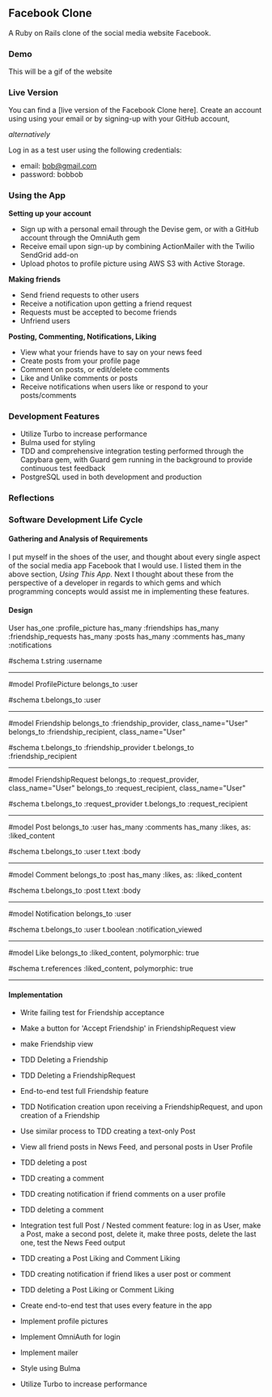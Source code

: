## Facebook Clone

A Ruby on Rails clone of the social media website Facebook. 

### Demo

This will be a gif of the website

### Live Version

You can find a [live version of the Facebook Clone here]. Create an account using using your email or by signing-up with your GitHub account, 

*alternatively* 

Log in as a test user using the following credentials:
- email: bob@gmail.com
- password: bobbob

### Using the App

**Setting up your account**
- Sign up with a personal email through the Devise gem, or with a GitHub account through the OmniAuth gem
- Receive email upon sign-up by combining ActionMailer with the Twilio SendGrid add-on
- Upload photos to profile picture using AWS S3 with Active Storage.

**Making friends**
- Send friend requests to other users
- Receive a notification upon getting a friend request
- Requests must be accepted to become friends
- Unfriend users

**Posting, Commenting, Notifications, Liking**
- View what your friends have to say on your news feed
- Create posts from your profile page
- Comment on posts, or edit/delete comments
- Like and Unlike comments or posts
- Receive notifications when users like or respond to your posts/comments

### Development Features
- Utilize Turbo to increase performance 
- Bulma used for styling
- TDD and comprehensive integration testing performed through the Capybara gem, with Guard gem running in the background to provide continuous test feedback
- PostgreSQL used in both development and production

### Reflections

### Software Development Life Cycle

#### Gathering and Analysis of Requirements

I put myself in the shoes of the user, and thought about every single aspect of the social media app Facebook that I would use. I listed them in the above section, *Using This App*. Next I thought about these from the perspective of a developer in regards to which gems and which programming concepts would assist me in implementing these features. 

#### Design

User
has_one :profile_picture
has_many :friendships
has_many :friendship_requests
has_many :posts
has_many :comments
has_many :notifications

#schema
t.string :username

---
#model ProfilePicture
belongs_to :user

#schema
t.belongs_to :user

---
#model Friendship
belongs_to :friendship_provider, class_name="User"
belongs_to :friendship_recipient, class_name="User"

#schema
t.belongs_to :friendship_provider
t.belongs_to :friendship_recipient

---
#model FriendshipRequest
belongs_to :request_provider, class_name="User"
belongs_to :request_recipient, class_name="User"

#schema
t.belongs_to :request_provider
t.belongs_to :request_recipient

---
#model Post
belongs_to :user
has_many :comments
has_many :likes, as: :liked_content

#schema
t.belongs_to :user
t.text :body

---
#model Comment
belongs_to :post
has_many :likes, as: :liked_content

#schema
t.belongs_to :post
t.text :body

---
#model Notification
belongs_to :user

#schema
t.belongs_to :user
t.boolean :notification_viewed

---
#model Like
belongs_to :liked_content, polymorphic: true

#schema
t.references :liked_content, polymorphic: true

---

#### Implementation

- Write failing test for Friendship acceptance
- Make a button for 'Accept Friendship' in FriendshipRequest view
- make Friendship view
- TDD Deleting a Friendship
- TDD Deleting a FriendshipRequest

- End-to-end test full Friendship feature

- TDD Notification creation upon receiving a FriendshipRequest, and upon creation of a Friendship

- Use similar process to TDD creating a text-only Post
- View all friend posts in News Feed, and personal posts in User Profile
- TDD deleting a post 
- TDD creating a comment
- TDD creating notification if friend comments on a user profile
- TDD deleting a comment
- Integration test full Post / Nested comment feature: log in as User, make a Post, make a second post, delete it, make three posts, delete the last one, test the News Feed output

- TDD creating a Post Liking and Comment Liking
- TDD creating notification if friend likes a user post or comment
- TDD deleting a Post Liking or Comment Liking

- Create end-to-end test that uses every feature in the app

- Implement profile pictures
- Implement OmniAuth for login
- Implement mailer
- Style using Bulma
- Utilize Turbo to increase performance
